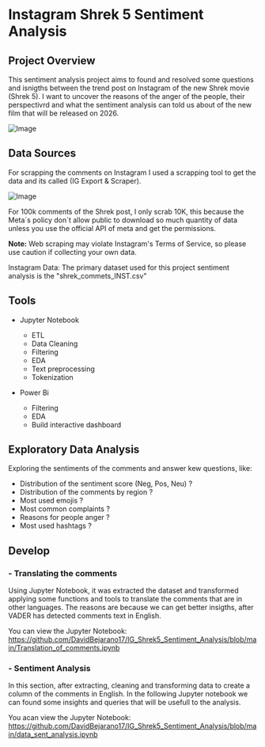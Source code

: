 # Instagram Shrek 5 Sentiment Analysis

## Project Overview

This sentiment analysis project aims to found and resolved some questions and isnigths between the trend post on Instagram of the new Shrek movie (Shrek 5). I want to uncover the reasons of the anger of the people, their perspectivrd and what the sentiment analysis can told us about of the new film that will be released on 2026.

![Image](https://github.com/user-attachments/assets/37a8bf80-22f6-4d0a-b8e9-b0ba9dd43d85)

## Data Sources

For scrapping the comments on Instagram I used a scrapping tool to get the data and its called (IG Export & Scraper).


![Image](https://github.com/user-attachments/assets/cc3e1bbf-b835-4fdf-b650-5a8d3fb28826)


For 100k comments of the Shrek post, I only scrab 10K, this because the Meta´s policy don´t allow public to download so much quantity of data unless you use the official API of meta and get the permissions.

**Note:** Web scraping may violate Instagram's Terms of Service, so please use caution if collecting your own data.

Instagram Data: The primary dataset used for this project sentiment analysis is the "shrek_commets_INST.csv" 

## Tools 

- Jupyter Notebook
  - ETL
  - Data Cleaning
  - Filtering
  - EDA
  - Text preprocessing
  - Tokenization

    
- Power Bi
  - Filtering
  - EDA
  - Build interactive dashboard


 ## Exploratory Data Analysis
 
Exploring the sentiments of the comments and answer kew questions, like:

- Distribution of the sentiment score (Neg, Pos, Neu) ?
- Distribution of the comments by region ?
- Most used emojis ?
- Most common complaints ?
- Reasons for people anger ?
- Most used hashtags ?


## Develop

### - Translating the comments


Using Jupyter Notebook, it was extracted the dataset and transformed applying some functions and tools to translate the comments that are in other languages. The reasons are because we can get better insigths, after VADER has detected comments text in English.

You can view the Jupyter Notebook: https://github.com/DavidBejarano17/IG_Shrek5_Sentiment_Analysis/blob/main/Translation_of_comments.ipynb


### - Sentiment Analysis

In this section, after extracting, cleaning and transforming data to create a column of the comments in English. In the following Jupyter notebook we can found some insights and queries that will be usefull to the analysis.

You acan view the Jupyter Notebook:
https://github.com/DavidBejarano17/IG_Shrek5_Sentiment_Analysis/blob/main/data_sent_analysis.ipynb










  
